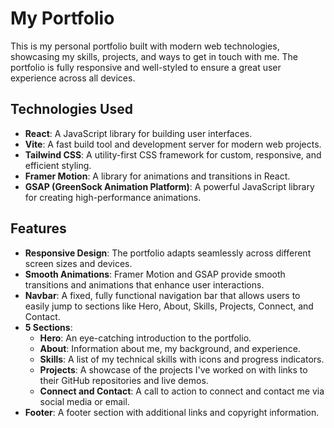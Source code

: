 # My Portfolio

This is my personal portfolio built with modern web technologies, showcasing my skills, projects, and ways to get in touch with me. The portfolio is fully responsive and well-styled to ensure a great user experience across all devices.

## Technologies Used

- **React**: A JavaScript library for building user interfaces.
- **Vite**: A fast build tool and development server for modern web projects.
- **Tailwind CSS**: A utility-first CSS framework for custom, responsive, and efficient styling.
- **Framer Motion**: A library for animations and transitions in React.
- **GSAP (GreenSock Animation Platform)**: A powerful JavaScript library for creating high-performance animations.

## Features

- **Responsive Design**: The portfolio adapts seamlessly across different screen sizes and devices.
- **Smooth Animations**: Framer Motion and GSAP provide smooth transitions and animations that enhance user interactions.
- **Navbar**: A fixed, fully functional navigation bar that allows users to easily jump to sections like Hero, About, Skills, Projects, Connect, and Contact.
- **5 Sections**:
  - **Hero**: An eye-catching introduction to the portfolio.
  - **About**: Information about me, my background, and experience.
  - **Skills**: A list of my technical skills with icons and progress indicators.
  - **Projects**: A showcase of the projects I've worked on with links to their GitHub repositories and live demos.
  - **Connect and Contact**: A call to action to connect and contact me via social media or email.
- **Footer**: A footer section with additional links and copyright information.
